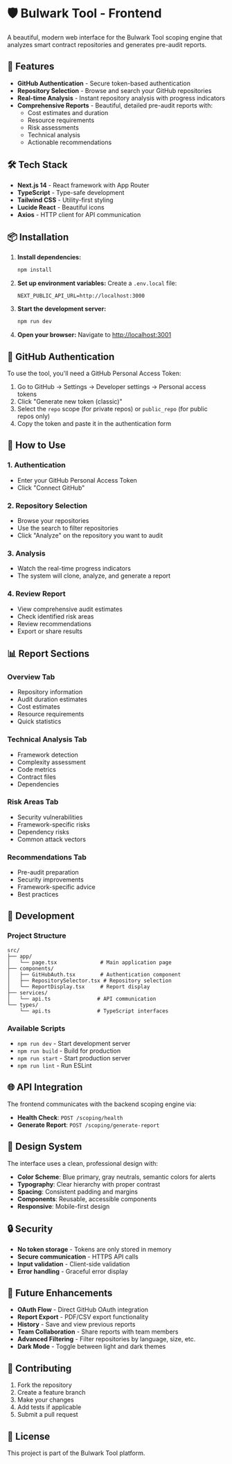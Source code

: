 # 🛡️ Bulwark Tool - Frontend

A beautiful, modern web interface for the Bulwark Tool scoping engine that analyzes smart contract repositories and generates pre-audit reports.

## 🚀 Features

- **GitHub Authentication** - Secure token-based authentication
- **Repository Selection** - Browse and search your GitHub repositories
- **Real-time Analysis** - Instant repository analysis with progress indicators
- **Comprehensive Reports** - Beautiful, detailed pre-audit reports with:
  - Cost estimates and duration
  - Resource requirements
  - Risk assessments
  - Technical analysis
  - Actionable recommendations

## 🛠️ Tech Stack

- **Next.js 14** - React framework with App Router
- **TypeScript** - Type-safe development
- **Tailwind CSS** - Utility-first styling
- **Lucide React** - Beautiful icons
- **Axios** - HTTP client for API communication

## 📦 Installation

1. **Install dependencies:**
   ```bash
   npm install
   ```

2. **Set up environment variables:**
   Create a `.env.local` file:
   ```env
   NEXT_PUBLIC_API_URL=http://localhost:3000
   ```

3. **Start the development server:**
   ```bash
   npm run dev
   ```

4. **Open your browser:**
   Navigate to [http://localhost:3001](http://localhost:3001)

## 🔑 GitHub Authentication

To use the tool, you'll need a GitHub Personal Access Token:

1. Go to GitHub → Settings → Developer settings → Personal access tokens
2. Click "Generate new token (classic)"
3. Select the `repo` scope (for private repos) or `public_repo` (for public repos only)
4. Copy the token and paste it in the authentication form

## 🎯 How to Use

### 1. **Authentication**
- Enter your GitHub Personal Access Token
- Click "Connect GitHub"

### 2. **Repository Selection**
- Browse your repositories
- Use the search to filter repositories
- Click "Analyze" on the repository you want to audit

### 3. **Analysis**
- Watch the real-time progress indicators
- The system will clone, analyze, and generate a report

### 4. **Review Report**
- View comprehensive audit estimates
- Check identified risk areas
- Review recommendations
- Export or share results

## 📊 Report Sections

### **Overview Tab**
- Repository information
- Audit duration estimates
- Cost estimates
- Resource requirements
- Quick statistics

### **Technical Analysis Tab**
- Framework detection
- Complexity assessment
- Code metrics
- Contract files
- Dependencies

### **Risk Areas Tab**
- Security vulnerabilities
- Framework-specific risks
- Dependency risks
- Common attack vectors

### **Recommendations Tab**
- Pre-audit preparation
- Security improvements
- Framework-specific advice
- Best practices

## 🔧 Development

### **Project Structure**
```
src/
├── app/
│   └── page.tsx              # Main application page
├── components/
│   ├── GitHubAuth.tsx        # Authentication component
│   ├── RepositorySelector.tsx # Repository selection
│   └── ReportDisplay.tsx     # Report display
├── services/
│   └── api.ts               # API communication
└── types/
    └── api.ts               # TypeScript interfaces
```

### **Available Scripts**
- `npm run dev` - Start development server
- `npm run build` - Build for production
- `npm run start` - Start production server
- `npm run lint` - Run ESLint

## 🌐 API Integration

The frontend communicates with the backend scoping engine via:

- **Health Check**: `POST /scoping/health`
- **Generate Report**: `POST /scoping/generate-report`

## 🎨 Design System

The interface uses a clean, professional design with:
- **Color Scheme**: Blue primary, gray neutrals, semantic colors for alerts
- **Typography**: Clear hierarchy with proper contrast
- **Spacing**: Consistent padding and margins
- **Components**: Reusable, accessible components
- **Responsive**: Mobile-first design

## 🔒 Security

- **No token storage** - Tokens are only stored in memory
- **Secure communication** - HTTPS API calls
- **Input validation** - Client-side validation
- **Error handling** - Graceful error display

## 🚧 Future Enhancements

- **OAuth Flow** - Direct GitHub OAuth integration
- **Report Export** - PDF/CSV export functionality
- **History** - Save and view previous reports
- **Team Collaboration** - Share reports with team members
- **Advanced Filtering** - Filter repositories by language, size, etc.
- **Dark Mode** - Toggle between light and dark themes

## 🤝 Contributing

1. Fork the repository
2. Create a feature branch
3. Make your changes
4. Add tests if applicable
5. Submit a pull request

## 📄 License

This project is part of the Bulwark Tool platform.
